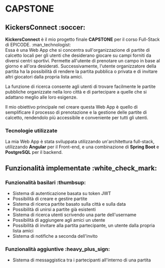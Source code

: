 # CAPSTONE
 
<h2>KickersConnect :soccer:</h2>

<p><strong>KickersConnect</strong> è il mio progetto finale <strong>CAPSTONE</strong> per il corso Full-Stack di EPICODE. :man_technologist: <br>
Essa è una Web App che si concentra sull'organizzazione di partite di calcetto locali per gli utenti che desiderano giocare su campi forniti da diversi centri sportivi.
Permette all'utente di prenotare un campo in base al giorno e all'ora desiderati. Successivamente, l'utente organizzatore della partita ha la possibilità di rendere la partita pubblica o privata e di invitare altri giocatori dalla propria lista amici.

La funzione di ricerca consente agli utenti di trovare facilmente le partite pubbliche organizzate nella loro città e di partecipare a quelle che si adattano meglio alle loro esigenze.

Il mio obiettivo principale nel creare questa Web App è quello di semplificare il processo di prenotazione e la gestione delle partite di calcetto, rendendolo più accessibile e conveniente per tutti gli utenti.
</p>

<h3>Tecnologie utilizzate</h3>

<p> La mia Web App è stata sviluppata utilizzando un'architettura full-stack, utilizzando <strong>Angular</strong> per il Front-end, e una combinazione di <strong>Spring Boot</strong> e <strong>PostgreSQL</strong> per il backend.</p>

<h2>Funzionalità implementate :white_check_mark:</h2>
<h3>Funzionalità basilari :thumbsup:</h3>
<ul>
<li>Sistema di autenticazione basata su token JWT</li>
<li>Possibilità di creare e gestire partite</li>
<li>Sistema di ricerca partite basato sulla città e sulla data</li>
<li>Possibilità di unirsi a partite già esistenti</li>
<li>Sistema di ricerca utenti scrivendo una parte dell'username</li>
<li>Possibilità di aggiungere agli amici un utente</li>
<li>Possibilità di invitare alla partita partecipante, un utente dalla propria lista amici</li>
<li>Sistema di notifiche a seconda dell'invito</li>
</ul>
<h3>Funzionalità aggiuntive :heavy_plus_sign:</h3>
<ul>
<li>Sistema di messaggistica tra i partecipanti all'interno di una partita</li>
</ul>
